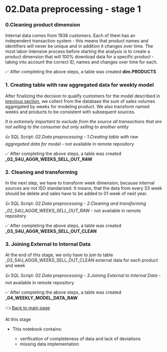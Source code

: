 # 02.Data preprocessing - stage 1

### 0.Cleaning product dimension
Internal data comes from 1938 customers. Each of them has an independent transaction system - this means that product names and identifiers will never be unique and in addition it changes over time. The most labor-intensive process before starting the analysis is to create a product dimension that will 100% download data for a specific product - taking into account the correct ID, names and changes over time for each.

:white_check_mark: After completing the above steps, a table was created **dim.PRODUCTS**
    
### 1. Creating table with raw aggregated data for weekly model


After finalizing the decision to qualify customers for the model described in [previous section](https://github.com/MateoMat/PHARMA_WEEKLY_SELL_OUT_ESTIMATION/tree/master/01.Data%20Mining#model-assumptions), we collect from the database the sum of sales volumes aggregated by weeks for modeling product.
We also transform named weeks and products to be consistent with subsequent sources.

*It is extremely important to exclude from the source all transactions that are not selling to the consumer but only selling to another entity*

:+1: SQL Script: *02.Data preprocessing - 1.Creating table with raw aggregated data for model* - not available in remote repository

:white_check_mark: After completing the above steps, a table was created **_02_S4U_AGGR_WEEKS_SELL_OUT_RAW**

### 2. Cleaning and transforming 

In the next step, we have to transform week dimension, because internal sources are not ISO standarized.
It means, that the data from every 53 week should be delete and sales have to be added to 01 week of next year.

:+1: SQL Script: *02.Data preprocessing - 2.Cleaning and transforming _02_S4U_AGGR_WEEKS_SELL_OUT_RAW* - not available in remote repository

:white_check_mark: After completing the above steps, a table was created **_03_S4U_AGGR_WEEKS_SELL_OUT_CLEAN**

### 3. Joining External to Internal Data

At the end of this stage, we only have to join to table _03_S4U_AGGR_WEEKS_SELL_OUT_CLEAN external data for each product and week


:+1: SQL Script: *02.Data preprocessing - 3.Joining External to Internal Data* - not available in remote repository

:white_check_mark: After completing the above steps, a table was created **_04_WEEKLY_MODEL_DATA_RAW**


:point_left: [Back to main page](https://github.com/MateoMat/PHARMA_WEEKLY_SELL_OUT_ESTIMATION)



At this stage 

* This notebook contains:

     * verification of completeness of data and lack of deviations
     * missing data implementation
     
